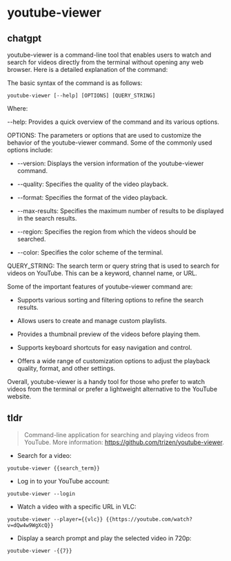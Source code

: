 # youtube-viewer 
## chatgpt 
youtube-viewer is a command-line tool that enables users to watch and search for videos directly from the terminal without opening any web browser. Here is a detailed explanation of the command:

The basic syntax of the command is as follows:

```
youtube-viewer [--help] [OPTIONS] [QUERY_STRING]
```

Where:

--help: Provides a quick overview of the command and its various options.

OPTIONS: The parameters or options that are used to customize the behavior of the youtube-viewer command. Some of the commonly used options include:

- --version: Displays the version information of the youtube-viewer command.

- --quality: Specifies the quality of the video playback.

- --format: Specifies the format of the video playback.

- --max-results: Specifies the maximum number of results to be displayed in the search results.

- --region: Specifies the region from which the videos should be searched.

- --color: Specifies the color scheme of the terminal.

QUERY_STRING: The search term or query string that is used to search for videos on YouTube. This can be a keyword, channel name, or URL.

Some of the important features of youtube-viewer command are:

- Supports various sorting and filtering options to refine the search results.

- Allows users to create and manage custom playlists.

- Provides a thumbnail preview of the videos before playing them.

- Supports keyboard shortcuts for easy navigation and control.

- Offers a wide range of customization options to adjust the playback quality, format, and other settings.

Overall, youtube-viewer is a handy tool for those who prefer to watch videos from the terminal or prefer a lightweight alternative to the YouTube website. 

## tldr 
 
> Command-line application for searching and playing videos from YouTube.
> More information: <https://github.com/trizen/youtube-viewer>.

- Search for a video:

`youtube-viewer {{search_term}}`

- Log in to your YouTube account:

`youtube-viewer --login`

- Watch a video with a specific URL in VLC:

`youtube-viewer --player={{vlc}} {{https://youtube.com/watch?v=dQw4w9WgXcQ}}`

- Display a search prompt and play the selected video in 720p:

`youtube-viewer -{{7}}`
